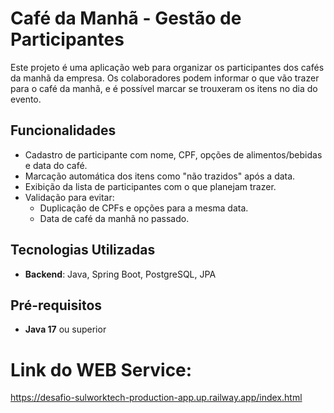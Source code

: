 # Café da Manhã - Gestão de Participantes

Este projeto é uma aplicação web para organizar os participantes dos cafés da manhã da empresa. Os colaboradores podem informar o que vão trazer para o café da manhã, e é possível marcar se trouxeram os itens no dia do evento.

## Funcionalidades

- Cadastro de participante com nome, CPF, opções de alimentos/bebidas e data do café.
- Marcação automática dos itens como "não trazidos" após a data.
- Exibição da lista de participantes com o que planejam trazer.
- Validação para evitar:
  - Duplicação de CPFs e opções para a mesma data.
  - Data de café da manhã no passado.

## Tecnologias Utilizadas

- **Backend**: Java, Spring Boot, PostgreSQL, JPA

## Pré-requisitos

- **Java 17** ou superior

# Link do WEB Service: 
https://desafio-sulworktech-production-app.up.railway.app/index.html